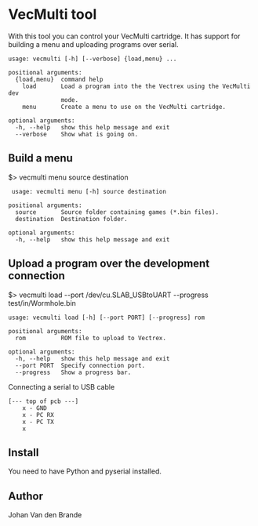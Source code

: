 VecMulti tool
=============

With this tool you can control your VecMulti cartridge.
It has support for building a menu and uploading programs over serial.

```
usage: vecmulti [-h] [--verbose] {load,menu} ...

positional arguments:
  {load,menu}  command help
    load       Load a program into the the Vectrex using the VecMulti dev
               mode.
    menu       Create a menu to use on the VecMulti cartridge.

optional arguments:
  -h, --help   show this help message and exit
  --verbose    Show what is going on.
```

Build a menu
------------

 $> vecmulti menu source destination
 
```
 usage: vecmulti menu [-h] source destination

positional arguments:
  source       Source folder containing games (*.bin files).
  destination  Destination folder.

optional arguments:
  -h, --help   show this help message and exit
```

Upload a program over the development connection
------------------------------------------------

 $> vecmulti load --port /dev/cu.SLAB_USBtoUART --progress test/in/Wormhole.bin

```
usage: vecmulti load [-h] [--port PORT] [--progress] rom

positional arguments:
  rom          ROM file to upload to Vectrex.

optional arguments:
  -h, --help   show this help message and exit
  --port PORT  Specify connection port.
  --progress   Show a progress bar.
```  

Connecting a serial to USB cable

 ```
[--- top of pcb ---]
     x - GND
     x - PC RX
     x - PC TX
     x
 ```
 
Install
-------

You need to have Python and pyserial installed.

Author
------

Johan Van den Brande
 



